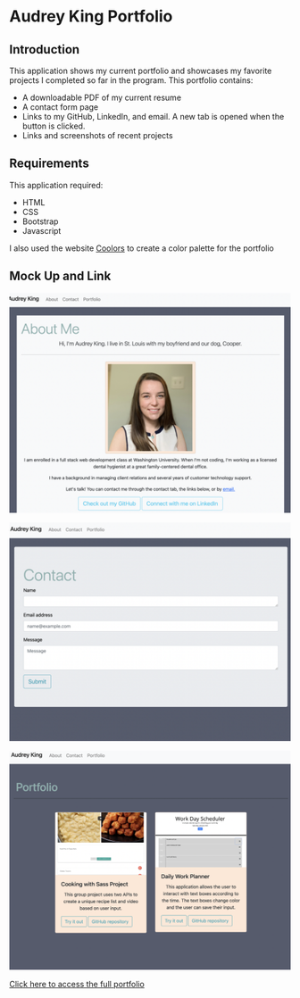 # Audrey King Portfolio

## Introduction

This application shows my current portfolio and showcases my favorite projects I completed so far in the program.
This portfolio contains: 
* A downloadable PDF of my current resume
* A contact form page
* Links to my GitHub, LinkedIn, and email. A new tab is opened when the button is clicked.
* Links and screenshots of recent projects

## Requirements

This application required:
* HTML
* CSS
* Bootstrap
* Javascript

I also used the website [Coolors](https://coolors.co/) to create a color palette for the portfolio

## Mock Up and Link

![Profile Screenshot](images/Demo1.png)

![Contact Screenshot](images/Demo2.png)

![Portfolio Screenshot](images/Demo3.png)

[Click here to access the full portfolio](https://audreymking.github.io/Audrey-King-Portfolio/)
